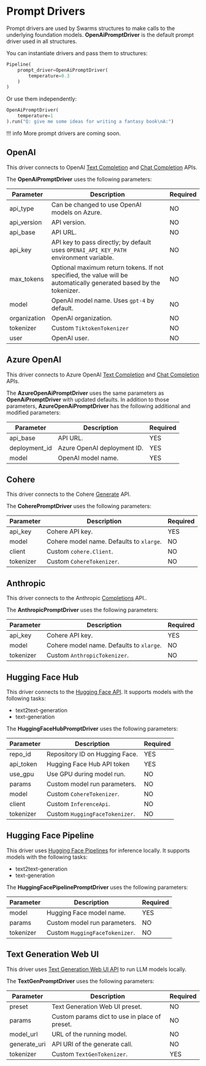 # Prompt Drivers

Prompt drivers are used by Swarms structures to make calls to the underlying foundation models. **OpenAiPromptDriver** is the default prompt driver used in all structures.

You can instantiate drivers and pass them to structures:

```python
Pipeline(
    prompt_driver=OpenAiPromptDriver(
        temperature=0.3
    )
)
```

Or use them independently:

```python
OpenAiPromptDriver(
    temperature=1
).run("Q: give me some ideas for writing a fantasy book\nA:")
```

!!! info
    More prompt drivers are coming soon.

## OpenAI

This driver connects to OpenAI [Text Completion](https://platform.openai.com/docs/guides/completion) and [Chat Completion](https://platform.openai.com/docs/guides/chat) APIs.

The **OpenAiPromptDriver** uses the following parameters:

| Parameter    | Description                                                                                                         | Required |
|--------------|---------------------------------------------------------------------------------------------------------------------|----------|
| api_type     | Can be changed to use OpenAI models on Azure.                                                                       | NO       |
| api_version  | API version.                                                                                                        | NO       |
| api_base     | API URL.                                                                                                            | NO       |
| api_key      | API key to pass directly; by default uses `OPENAI_API_KEY_PATH` environment variable.                               | NO       |
| max_tokens   | Optional maximum return tokens. If not specified, the value will be automatically generated based by the tokenizer. | NO       |
| model        | OpenAI model name. Uses `gpt-4` by default.                                                                         | NO       |
| organization | OpenAI organization.                                                                                                | NO       |
| tokenizer    | Custom `TiktokenTokenizer`                                                                                          | NO       |
| user         | OpenAI user.                                                                                                        | NO       |

## Azure OpenAI

This driver connects to Azure OpenAI [Text Completion](https://learn.microsoft.com/en-us/azure/cognitive-services/openai/reference) and [Chat Completion](https://learn.microsoft.com/en-us/azure/cognitive-services/openai/reference) APIs.

The **AzureOpenAiPromptDriver** uses the same parameters as **OpenAiPromptDriver** with updated defaults. In addition to those parameters, **AzureOpenAiPromptDriver** has the following additional and modified parameters:

| Parameter     | Description                 | Required |
|---------------|-----------------------------|----------|
| api_base      | API URL.                    | YES      |
| deployment_id | Azure OpenAI deployment ID. | YES      |
| model         | OpenAI model name.          | YES      |

## Cohere

This driver connects to the Cohere [Generate](https://docs.cohere.ai/reference/generate) API.

The **CoherePromptDriver** uses the following parameters:

| Parameter | Description                              | Required |
|-----------|------------------------------------------|----------|
| api_key   | Cohere API key.                          | YES      |
| model     | Cohere model name. Defaults to `xlarge`. | NO       |
| client    | Custom `cohere.Client`.                  | NO       |
| tokenizer | Custom `CohereTokenizer`.                | NO       |

## Anthropic

This driver connects to the Anthropic [Completions](https://docs.anthropic.com/claude/reference/complete_post) API..

The **AnthropicPromptDriver** uses the following parameters:

| Parameter | Description                              | Required |
|-----------|------------------------------------------|----------|
| api_key   | Cohere API key.                          | YES      |
| model     | Cohere model name. Defaults to `xlarge`. | NO       |
| tokenizer | Custom `AnthropicTokenizer`.             | NO       |

## Hugging Face Hub

This driver connects to the [Hugging Face API](https://huggingface.co/docs/hub/api). It supports models with the following tasks:

* text2text-generation
* text-generation

The **HuggingFaceHubPromptDriver** uses the following parameters:

| Parameter | Description                    | Required |
|-----------|--------------------------------|----------|
| repo_id   | Repository ID on Hugging Face. | YES      |
| api_token | Hugging Face Hub API token     | YES      |
| use_gpu   | Use GPU during model run.      | NO       |
| params    | Custom model run parameters.   | NO       |
| model     | Custom `CohereTokenizer`.      | NO       |
| client    | Custom `InferenceApi`.         | NO       |
| tokenizer | Custom `HuggingFaceTokenizer`. | NO       |

## Hugging Face Pipeline

This driver uses [Hugging Face Pipelines](https://huggingface.co/docs/transformers/main_classes/pipelines) for inference locally. It supports models with the following tasks:

* text2text-generation
* text-generation

The **HuggingFacePipelinePromptDriver** uses the following parameters:

| Parameter | Description                    | Required |
|-----------|--------------------------------|----------|
| model     | Hugging Face model name.       | YES      |
| params    | Custom model run parameters.   | NO       |
| tokenizer | Custom `HuggingFaceTokenizer`. | NO       |

## Text Generation Web UI

This driver uses [Text Generation Web UI API](https://github.com/oobabooga/text-generation-webui) to run LLM models locally.

The **TextGenPromptDriver** uses the following parameters:

| Parameter    | Description                                   | Required |
|--------------|-----------------------------------------------|----------|
| preset       | Text Generation Web UI preset.                | NO       |
| params       | Custom params dict to use in place of preset. | NO       |
| model_url    | URL of the running model.                     | NO       |
| generate_uri | API URI of the generate call.                 | NO       |
| tokenizer    | Custom `TextGenTokenizer`.                    | YES      |